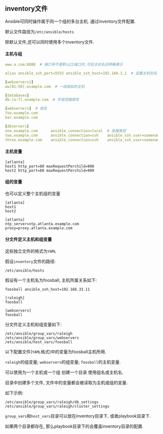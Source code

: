 ## inventory文件

Ansible可同时操作属于同一个组的多台主机. 通过inventory文件配置.

默认文件路径为`/etc/ansible/hosts`

除默认文件,还可以同时使用多个inventory文件.

#### 主机与组

```yaml
www.a.com:8888  # 端口号不是默认22端口时,可在主机名后明确表示

alias ansible_ssh_port=5555 ansible_ssh_host=192.168.1.1  # 设置主机别名

[webservers1]
ww[01:50].example.com  # 一组相似的主机

[databases]
db-[a:f].example.com  # 字母范围简写

[webservers]  # 组名
foo.example.com
bar.example.com

[dbservers]
one.example.com      ansible_connection=local  # 连接类型
two.example.com      ansible_connection=ssh    ansible_ssh_user=somename  # 连接用户名
three.example.com    ansible_connection=ssh    ansible_ssh_user=somename
```

#### 主机变量

```
[atlanta]
host1 http_port=80 maxRequestPerchild=808
host2 http_port=80 maxRequestPerchild=909
```

#### 组的变量

也可以定义整个主机组的变量

```
[atlanta]
host1
host2

[atlanta]
ntp_server=ntp.atlanta.example.com
proxy=proxy.atlanta.example.com
```

#### 分文件定义主机和组变量

这些独立文件的格式为`YAML`

假设`inventory`文件的路径:

```
/etc/ansible/hosts
```

假设有一个主机名为foosball, 主机所属关系如下:

```
foosball ansible_ssh_host=192.168.33.11

[raleigh]
foosball

[webservers]
foosball
```

分文件定义主机和组变量如下:

```
/etc/ansible/group_vars/raleigh
/etc/ansible/group_vars/webservers
/etc/ansible/host_vars/foosball
```

以下配置文件(`YAML`格式)中的变量为foosball主机所用.

`raleigh`的组变量; `webservers`的组变量; `foosball`的主机变量.

可以使用为一个主机或一个组 创建一个目录 使用组名或主机名.

目录中创建多个文件, 文件中的变量都会被读取为主机或组的变量.

如下示例:

```
/etc/ansible/group_vars/raleigh/db_settings
/etc/ansible/group_vars/raleigh/cluster_settings
```

`group_vars`和`host_vars`目录可以放在inventory目录下, 或者playbook目录下.

如果两个目录都存在, 那么playbook目录下的会覆盖inventory目录的配置.